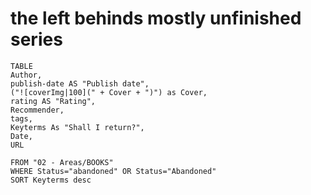 
# the left behinds mostly unfinished series
```dataview
TABLE
Author,
publish-date AS "Publish date",
("![coverImg|100](" + Cover + ")") as Cover,
rating AS "Rating",
Recommender,
tags,
Keyterms As "Shall I return?",
Date,
URL

FROM "02 - Areas/BOOKS"
WHERE Status="abandoned" OR Status="Abandoned"
SORT Keyterms desc

```

